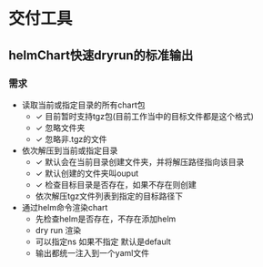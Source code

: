 # 交付工具
## helmChart快速dryrun的标准输出
### 需求
+ 读取当前或指定目录的所有chart包
  - ✓ 目前暂时支持tgz包(目前工作当中的目标文件都是这个格式)
  - ✓ 忽略文件夹
  - ✓ 忽略非.tgz的文件
+ 依次解压到当前或指定目录
  - ✓ 默认会在当前目录创建文件夹，并将解压路径指向该目录
  - ✓ 默认创建的文件夹叫ouput
  - ✓ 检查目标目录是否存在，如果不存在则创建
  - 依次解压tgz文件列表到指定的目标路径下
+ 通过helm命令渲染chart
  - 先检查helm是否存在，不存在添加helm
  - dry run 渲染
  - 可以指定ns 如果不指定 默认是default
  - 输出都统一注入到一个yaml文件
  
